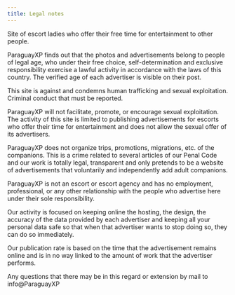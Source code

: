 ```yaml
---
title: Legal notes
---
```

Site of escort ladies who offer their free time for entertainment to other people.

ParaguayXP finds out that the photos and advertisements belong to people of legal age, who under their free choice, self-determination and exclusive responsibility exercise a lawful activity in accordance with the laws of this country. The verified age of each advertiser is visible on their post.

This site is against and condemns human trafficking and sexual exploitation. Criminal conduct that must be reported.

ParaguayXP will not facilitate, promote, or encourage sexual exploitation. The activity of this site is limited to publishing advertisements for escorts who offer their time for entertainment and does not allow the sexual offer of its advertisers.

ParaguayXP does not organize trips, promotions, migrations, etc. of the companions. This is a crime related to several articles of our Penal Code and our work is totally legal, transparent and only pretends to be a website of advertisements that voluntarily and independently add adult companions.

ParaguayXP is not an escort or escort agency and has no employment, professional, or any other relationship with the people who advertise here under their sole responsibility.

Our activity is focused on keeping online the hosting, the design, the accuracy of the data provided by each advertiser and keeping all your personal data safe so that when that advertiser wants to stop doing so, they can do so immediately.

Our publication rate is based on the time that the advertisement remains online and is in no way linked to the amount of work that the advertiser performs.

Any questions that there may be in this regard or extension by mail to info@ParaguayXP